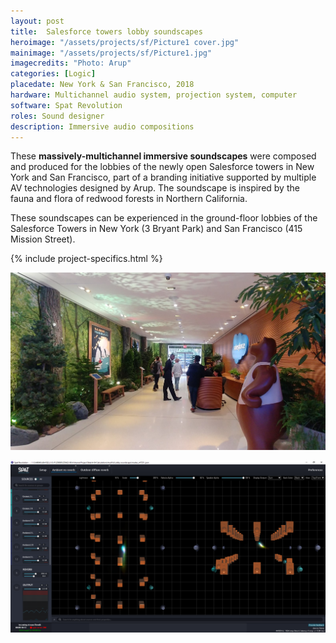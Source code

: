 ```yaml
---
layout: post
title:  Salesforce towers lobby soundscapes
heroimage: "/assets/projects/sf/Picture1 cover.jpg"
mainimage: "/assets/projects/sf/Picture1.jpg"
imagecredits: "Photo: Arup"
categories: [Logic]
placedate: New York & San Francisco, 2018
hardware: Multichannel audio system, projection system, computer
software: Spat Revolution
roles: Sound designer
description: Immersive audio compositions
---
```


<div class="project-narrative">
<p>These <b>massively-multichannel immersive soundscapes</b> were composed and produced for the lobbies of the newly open Salesforce towers in New York and San Francisco, part of a branding initiative supported by multiple AV technologies designed by Arup. The soundscape is inspired by the fauna and flora of redwood forests in Northern California.</p>

<p>These soundscapes can be experienced in the ground-floor lobbies of the Salesforce Towers in New York (3 Bryant Park) and San Francisco (415 Mission Street).</p>
</div>

{% include project-specifics.html %}

<div class="project-media">
<p><img src="/assets/projects/sf/Picture2.jpg"></p>
<p><img src="/assets/projects/sf/Capture2.png"></p>
</div>
